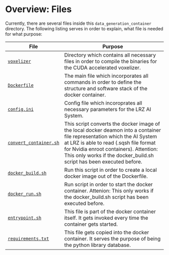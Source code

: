 # Overview: Files

Currently, there are several files inside this `data_generation_container` directory. The following listing serves in order to explain, what file is needed for what purpose:

|File|Purpose|
|----|-------|
|[`voxelizer`](./voxelizer)|Directory which contains all necessary files in order to compile the binaries for the CUDA accelerated voxelizer.|
|[`Dockerfile`](./Dockerfile)|The main file which incorporates all commands in order to define the structure and software stack of the docker container.|
|[`config.ini`](./config.ini)|Config file which incoroprates all necessary parameters for the LRZ AI System.|
|[`convert_container.sh`](convert_container.sh)|This script converts the docker image of the local docker deamon into a container file representation which the AI System at LRZ is able to read (.sqsh file format for Nvidia enroot containers). Attention: This only works if the docker_build.sh script has been executed before.|
|[`docker_build.sh`](docker_build.sh)|Run this script in order to create a local docker image out of the Dockerfile.|
|[`docker_run.sh`](docker_run.sh)|Run script in order to start the docker container. Attenion: This only works if the docker_build.sh script has been executed before.|
|[`entrypoint.sh`](entrypoint.sh)|This file is part of the docker container itself. It gets invoked every time the container gets started.|
|[`requirements.txt`](requirements.txt)|This file gets copied into the docker container. It serves the purpose of being the python library database.|


